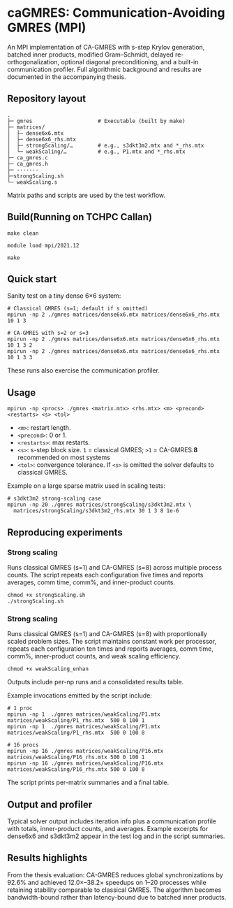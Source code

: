 # caGMRES: Communication-Avoiding GMRES (MPI)

An MPI implementation of CA-GMRES with s-step Krylov generation, batched inner products, modified Gram–Schmidt, delayed re-orthogonalization, optional diagonal preconditioning, and a built-in communication profiler. Full algorithmic background and results are documented in the accompanying thesis. 

## Repository layout

```
.
├─ gmres                     # Executable (built by make)
├─ matrices/
│  ├─ dense6x6.mtx
│  ├─ dense6x6_rhs.mtx
│  ├─ strongScaling/…        # e.g., s3dkt3m2.mtx and *_rhs.mtx
│  └─ weakScaling/…          # e.g., P1.mtx and *_rhs.mtx
├─ ca_gmres.c
├─ ca_gmres.h
├─ ·······
├─strongScaling.sh
└─ weakScaling.s
```

Matrix paths and scripts are used by the test workflow. 

## Build(Running on TCHPC Callan)

```
make clean

module load mpi/2021.12

make
```


## Quick start

Sanity test on a tiny dense 6×6 system:

```
# Classical GMRES (s=1; default if s omitted)
mpirun -np 2 ./gmres matrices/dense6x6.mtx matrices/dense6x6_rhs.mtx 10 1 3

# CA-GMRES with s=2 or s=3
mpirun -np 2 ./gmres matrices/dense6x6.mtx matrices/dense6x6_rhs.mtx 10 1 3 2
mpirun -np 2 ./gmres matrices/dense6x6.mtx matrices/dense6x6_rhs.mtx 10 1 3 3
```

These runs also exercise the communication profiler.  

## Usage

```
mpirun -np <procs> ./gmres <matrix.mtx> <rhs.mtx> <m> <precond> <restarts> <s> <tol>
```

- `<m>`: restart length.
- `<precond>`: 0 or 1.
- `<restarts>`: max restarts.
- `<s>`: s-step block size. `1` = classical GMRES; `>1` = CA-GMRES.**8** recommended on most systems
- `<tol>`: convergence tolerance.
   If `<s>` is omitted the solver defaults to classical GMRES. 

Example on a large sparse matrix used in scaling tests:

```
# s3dkt3m2 strong-scaling case
mpirun -np 20 ./gmres matrices/strongScaling/s3dkt3m2.mtx \
  matrices/strongScaling/s3dkt3m2_rhs.mtx 30 1 3 8 1e-6
```



## Reproducing experiments

### Strong scaling

Runs classical GMRES (s=1) and CA-GMRES (s=8) across multiple process counts. The script repeats each configuration five times and reports averages, comm time, comm%, and inner-product counts.

```
chmod +x strongScaling.sh
./strongScaling.sh
```
### Strong scaling

Runs classical GMRES (s=1) and CA-GMRES (s=8) with proportionally scaled problem sizes. The script maintains constant work per processor, repeats each configuration ten times and reports averages, comm time, comm%, inner-product counts, and weak scaling efficiency.

```
chmod +x weakScaling_enhan
```
Outputs include per-np runs and a consolidated results table.  


Example invocations emitted by the script include:

```
# 1 proc
mpirun -np 1  ./gmres matrices/weakScaling/P1.mtx  matrices/weakScaling/P1_rhs.mtx  500 0 100 1
mpirun -np 1  ./gmres matrices/weakScaling/P1.mtx  matrices/weakScaling/P1_rhs.mtx  500 0 100 8

# 16 procs
mpirun -np 16 ./gmres matrices/weakScaling/P16.mtx  matrices/weakScaling/P16_rhs.mtx 500 0 100 1
mpirun -np 16 ./gmres matrices/weakScaling/P16.mtx  matrices/weakScaling/P16_rhs.mtx 500 0 100 8
```

The script prints per-matrix summaries and a final table.   

## Output and profiler

Typical solver output includes iteration info plus a communication profile with totals, inner-product counts, and averages. Example excerpts for dense6x6 and s3dkt3m2 appear in the test log and in the script summaries.  

## Results highlights

From the thesis evaluation: CA-GMRES reduces global synchronizations by 92.6% and achieved 12.0×–38.2× speedups on 1–20 processes while retaining stability comparable to classical GMRES. The algorithm becomes bandwidth-bound rather than latency-bound due to batched inner products. 

